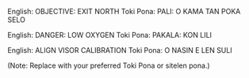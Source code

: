 English:  OBJECTIVE: EXIT NORTH
Toki Pona: PALI: O KAMA TAN POKA SELO

English:  DANGER: LOW OXYGEN
Toki Pona: PAKALA: KON LILI

English:  ALIGN VISOR CALIBRATION
Toki Pona: O NASIN E LEN SULI

(Note: Replace with your preferred Toki Pona or sitelen pona.)
